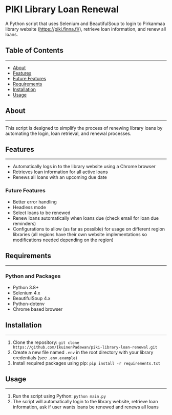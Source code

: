 # PIKI Library Loan Renewal
A Python script that uses Selenium and BeautifulSoup to login to Pirkanmaa library website (https://piki.finna.fi/), retrieve loan information, and renew all loans.

## Table of Contents
-----------------

* [About](#about)
* [Features](#features)
* [Future Features](#future-features)
* [Requirements](#requirements)
* [Installation](#installation)
* [Usage](#usage)


## About
--------

This script is designed to simplify the process of renewing library loans by automating the login, loan retrieval, and renewal processes.

## Features
------------

* Automatically logs in to the library website using a Chrome browser
* Retrieves loan information for all active loans
* Renews all loans with an upcoming due date

### Future Features
* Better error handling
* Headless mode
* Select loans to be renewed
* Renew loans automatically when loans due (check email for loan due reminders)
* Configurations to allow (as far as possible) for usage on different region libraries (all regions have their own website implementations so modifications needed depending on the region)

## Requirements
---------------

### Python and Packages

* Python 3.8+
* Selenium 4.x
* BeautifulSoup 4.x
* Python-dotenv
* Chrome based browser

## Installation
--------------

1. Clone the repository: `git clone https://github.com/IkuinenPadawan/piki-library-loan-renewal.git`
2. Create a new file named `.env` in the root directory with your library credentials (see `.env.example`)
3. Install required packages using pip: `pip install -r requirements.txt`

## Usage
--------

1. Run the script using Python: `python main.py`
2. The script will automatically login to the library website, retrieve loan information, ask if user wants loans be renewed and renews all loans
